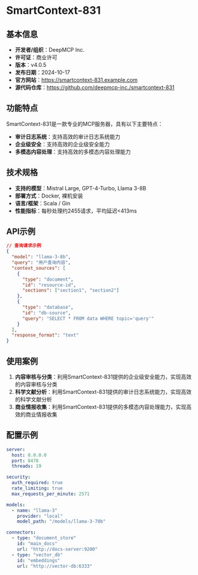 # SmartContext-831

## 基本信息

- **开发者/组织**：DeepMCP Inc.
- **许可证**：商业许可
- **版本**：v4.0.5
- **发布日期**：2024-10-17
- **官方网站**：https://smartcontext-831.example.com
- **源代码仓库**：https://github.com/deepmcp-inc./smartcontext-831

## 功能特点

SmartContext-831是一款专业的MCP服务器，具有以下主要特点：

- **审计日志系统**：支持高效的审计日志系统能力
- **企业级安全**：支持高效的企业级安全能力
- **多模态内容处理**：支持高效的多模态内容处理能力


## 技术规格

- **支持的模型**：Mistral Large, GPT-4-Turbo, Llama 3-8B
- **部署方式**：Docker, 裸机安装
- **语言/框架**：Scala / Gin
- **性能指标**：每秒处理约2455请求，平均延迟<413ms

## API示例

```json
// 查询请求示例
{
  "model": "llama-3-8b",
  "query": "用户查询内容",
  "context_sources": [
    {
      "type": "document",
      "id": "resource-id",
      "sections": ["section1", "section2"]
    },
    {
      "type": "database",
      "id": "db-source",
      "query": "SELECT * FROM data WHERE topic='query'"
    }
  ],
  "response_format": "text"
}
```

## 使用案例

1. **内容审核与分类**：利用SmartContext-831提供的企业级安全能力，实现高效的内容审核与分类
2. **科学文献分析**：利用SmartContext-831提供的审计日志系统能力，实现高效的科学文献分析
3. **商业情报收集**：利用SmartContext-831提供的多模态内容处理能力，实现高效的商业情报收集


## 配置示例

```yaml
server:
  host: 0.0.0.0
  port: 8478
  threads: 19

security:
  auth_required: true
  rate_limiting: true
  max_requests_per_minute: 2571

models:
  - name: "llama-3"
    provider: "local"
    model_path: "/models/llama-3-70b"

connectors:
  - type: "document_store"
    id: "main_docs"
    url: "http://docs-server:9200"
  - type: "vector_db"
    id: "embeddings"
    url: "http://vector-db:6333"
```